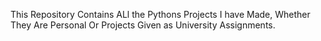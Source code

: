 This Repository Contains ALl the Pythons Projects I have Made, Whether They Are Personal Or Projects Given as University Assignments.
